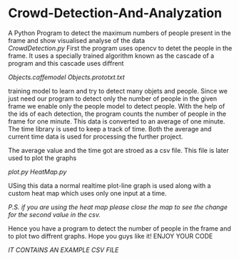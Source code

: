 # Crowd-Detection-And-Analyzation
A Python Program to detect the maximum numbers of people present in the frame and show visualised analyse of the data   
*CrowdDetection.py*
First the program uses opencv to detet the people in the frame.
It uses a specially trained algorithm known as the cascade of a program and this cascade uses diffrent 

*Objects.caffemodel* 
*Objects.prototxt.txt*

training model to learn and try to detect many objets and people.
Since we just need our program to detect only the number of people in the given frame 
we enable only the people model to detect people.
With the help of the ids of each detection, the program counts the number of people in the frame for one minute.
This data is converted to an average of one minute. 
The time library is used to keep a track of time. 
Both the average and current time data is used for processing the further project.

The average value and the time got are stroed as a csv file.
This file is later used to plot the graphs

*plot.py*
*HeatMap.py*

USing this data a normal realtime plot-line graph is used along with a custom heat map which uses only one input at a time. 

*P.S. if you are using the heat map please close the map to see the change for the second value in the csv.*

Hence you have a program to detect the number of people in the frame and to plot two diffrent graphs.
Hope you guys like it!
ENJOY YOUR CODE

*IT CONTAINS AN EXAMPLE CSV FILE*
